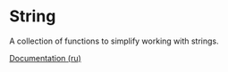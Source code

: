 # String
A collection of functions to simplify working with strings.

[Documentation (ru)](/docs/ru.rst)
